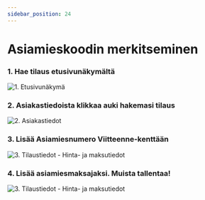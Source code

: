 ```yaml
---
sidebar_position: 24
---
```


# Asiamieskoodin merkitseminen

### 1. Hae tilaus etusivunäkymältä

![1. Etusivunäkymä](/img/pikaohjeet/hakuehto.png)

### 2. Asiakastiedoista klikkaa auki hakemasi tilaus

![2. Asiakastiedot](/img/pikaohjeet/asiamieskoodi-lisays2.png)

### 3. Lisää Asiamiesnumero Viitteenne-kenttään

![3. Tilaustiedot - Hinta- ja maksutiedot](/img/viite.png)

### 4. Lisää asiamiesmaksajaksi. Muista tallentaa!

![3. Tilaustiedot - Hinta- ja maksutiedot](/img/pikaohjeet/asiamieskoodi-lisays4.png)